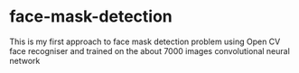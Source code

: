 # face-mask-detection
This is my first approach to face mask detection problem using Open CV face recogniser and trained on the about 7000 images convolutional neural network
